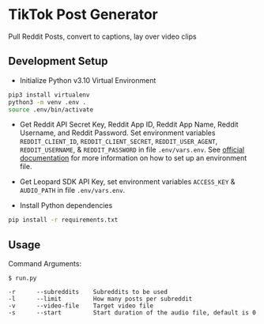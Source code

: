 # TikTok Post Generator

Pull Reddit Posts, convert to captions, lay over video clips

## Development Setup

- Initialize Python v3.10 Virtual Environment

```bash
pip3 install virtualenv
python3 -m venv .env .
source .env/bin/activate
```

- Get Reddit API Secret Key, Reddit App ID, Reddit App Name, Reddit Username, and Reddit Password. Set environment variables `REDDIT_CLIENT_ID`, `REDDIT_CLIENT_SECRET`, `REDDIT_USER_AGENT`, `REDDIT_USERNAME`, & `REDDIT_PASSWORD` in file `.env/vars.env`. See [official documentation](https://code.visualstudio.com/docs/python/environments#_environment-variables) for more information on how to set up an environment file.

- Get Leopard SDK API Key, set environment variables `ACCESS_KEY` & `AUDIO_PATH` in file `.env/vars.env`.

- Install Python dependencies

```bash
pip install -r requirements.txt
```

## Usage

Command Arguments:

```text
$ run.py

-r      --subreddits    Subreddits to be used
-l      --limit         How many posts per subreddit
-v      --video-file    Target video file
-s      --start         Start duration of the audio file, default is 0
```
